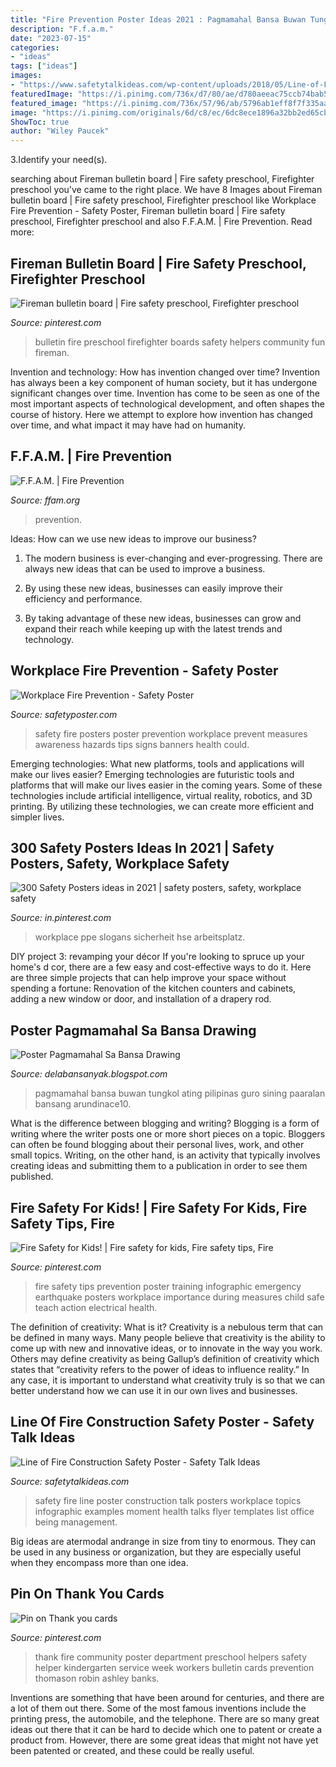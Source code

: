 ```yaml
---
title: "Fire Prevention Poster Ideas 2021 : Pagmamahal Bansa Buwan Tungkol Ating Pilipinas Guro Sining Paaralan Bansang Arundinace10"
description: "F.f.a.m."
date: "2023-07-15"
categories:
- "ideas"
tags: ["ideas"]
images:
- "https://www.safetytalkideas.com/wp-content/uploads/2018/05/Line-of-Fire-Construction-Safety-Poster.jpg"
featuredImage: "https://i.pinimg.com/736x/d7/80/ae/d780aeeac75ccb74bab554e36a4a9868--toddler-fun-bulletin-boards.jpg"
featured_image: "https://i.pinimg.com/736x/57/96/ab/5796ab1eff8f7f335aad74c59c067209--fire-training-safety-training.jpg"
image: "https://i.pinimg.com/originals/6d/c8/ec/6dc8ece1896a32bb2ed65cbf53dd1f84.jpg"
ShowToc: true
author: "Wiley Paucek"
---
```



3.Identify your need(s).

	

		
searching about Fireman bulletin board | Fire safety preschool, Firefighter preschool you've came to the right place. We have 8 Images about Fireman bulletin board | Fire safety preschool, Firefighter preschool like Workplace Fire Prevention - Safety Poster, Fireman bulletin board | Fire safety preschool, Firefighter preschool and also F.F.A.M. | Fire Prevention. Read more:
		
    
## Fireman Bulletin Board | Fire Safety Preschool, Firefighter Preschool

<img loading=lazy src="https://i.pinimg.com/736x/d7/80/ae/d780aeeac75ccb74bab554e36a4a9868--toddler-fun-bulletin-boards.jpg" onerror="this.onerror=null;this.src='https://tse3.mm.bing.net/th?id=OIP.CqbdMWVFolKqvTQflXb5xAEsDh&amp;pid=15.1';" alt="Fireman bulletin board | Fire safety preschool, Firefighter preschool">

_Source: pinterest.com_

>bulletin fire preschool firefighter boards safety helpers community fun fireman. 

	

Invention and technology: How has invention changed over time?
Invention has always been a key component of human society, but it has undergone significant changes over time. Invention has come to be seen as one of the most important aspects of technological development, and often shapes the course of history. Here we attempt to explore how invention has changed over time, and what impact it may have had on humanity.

    
## F.F.A.M. | Fire Prevention

<img loading=lazy src="https://ffam.org/wp-content/uploads/2021/02/Fire-Prevention-Week-2020-logo-1536x864.jpg" onerror="this.onerror=null;this.src='https://tse1.mm.bing.net/th?id=OIP.YUJbAFA1YfsHXEkjyaSNcwHaEK&amp;pid=15.1';" alt="F.F.A.M. | Fire Prevention">

_Source: ffam.org_

>prevention. 

	

Ideas: How can we use new ideas to improve our business?
1. The modern business is ever-changing and ever-progressing. There are always new ideas that can be used to improve a business.
2. By using these new ideas, businesses can easily improve their efficiency and performance.

3. By taking advantage of these new ideas, businesses can grow and expand their reach while keeping up with the latest trends and technology.

    
## Workplace Fire Prevention - Safety Poster

<img loading=lazy src="http://cdn.shopify.com/s/files/1/2382/6729/products/SP125166_1200x1200.jpg?v=1555078029" onerror="this.onerror=null;this.src='https://tse3.mm.bing.net/th?id=OIP.HdE_Qs-QmTcxjtXNrTmEOwHaFk&amp;pid=15.1';" alt="Workplace Fire Prevention - Safety Poster">

_Source: safetyposter.com_

>safety fire posters poster prevention workplace prevent measures awareness hazards tips signs banners health could. 

	

Emerging technologies: What new platforms, tools and applications will make our lives easier?
Emerging technologies are futuristic tools and platforms that will make our lives easier in the coming years. Some of these technologies include artificial intelligence, virtual reality, robotics, and 3D printing. By utilizing these technologies, we can create more efficient and simpler lives.

    
## 300 Safety Posters Ideas In 2021 | Safety Posters, Safety, Workplace Safety

<img loading=lazy src="https://i.pinimg.com/474x/e6/3d/1f/e63d1f81b6739cd57b7302c54886cc32--construction-safety-family-safety.jpg" onerror="this.onerror=null;this.src='https://tse4.mm.bing.net/th?id=OIP.fWCSB4qmFxPLZAzse5LoUQHaLc&amp;pid=15.1';" alt="300 Safety Posters ideas in 2021 | safety posters, safety, workplace safety">

_Source: in.pinterest.com_

>workplace ppe slogans sicherheit hse arbeitsplatz. 

	

DIY project 3: revamping your décor
If you're looking to spruce up your home's d cor, there are a few easy and cost-effective ways to do it. Here are three simple projects that can help improve your space without spending a fortune: Renovation of the kitchen counters and cabinets, adding a new window or door, and installation of a drapery rod.

    
## Poster Pagmamahal Sa Bansa Drawing

<img loading=lazy src="https://i.pinimg.com/originals/6d/c8/ec/6dc8ece1896a32bb2ed65cbf53dd1f84.jpg" onerror="this.onerror=null;this.src='https://tse2.mm.bing.net/th?id=OIP.JjP4RCiqPnnxqPT-M3iGxwHaJ3&amp;pid=15.1';" alt="Poster Pagmamahal Sa Bansa Drawing">

_Source: delabansanyak.blogspot.com_

>pagmamahal bansa buwan tungkol ating pilipinas guro sining paaralan bansang arundinace10. 

	

What is the difference between blogging and writing?
Blogging is a form of writing where the writer posts one or more short pieces on a topic. Bloggers can often be found blogging about their personal lives, work, and other small topics. Writing, on the other hand, is an activity that typically involves creating ideas and submitting them to a publication in order to see them published.

    
## Fire Safety For Kids! | Fire Safety For Kids, Fire Safety Tips, Fire

<img loading=lazy src="https://i.pinimg.com/736x/57/96/ab/5796ab1eff8f7f335aad74c59c067209--fire-training-safety-training.jpg" onerror="this.onerror=null;this.src='https://tse2.mm.bing.net/th?id=OIP.CUTDCwZkqz3BVsqdQgFxnAHaKo&amp;pid=15.1';" alt="Fire Safety for Kids! | Fire safety for kids, Fire safety tips, Fire">

_Source: pinterest.com_

>fire safety tips prevention poster training infographic emergency earthquake posters workplace importance during measures child safe teach action electrical health. 

	

The definition of creativity: What is it?
Creativity is a nebulous term that can be defined in many ways. Many people believe that creativity is the ability to come up with new and innovative ideas, or to innovate in the way you work. Others may define creativity as being Gallup’s definition of creativity which states that “creativity refers to the power of ideas to influence reality.” In any case, it is important to understand what creativity truly is so that we can better understand how we can use it in our own lives and businesses.

    
## Line Of Fire Construction Safety Poster - Safety Talk Ideas

<img loading=lazy src="https://www.safetytalkideas.com/wp-content/uploads/2018/05/Line-of-Fire-Construction-Safety-Poster.jpg" onerror="this.onerror=null;this.src='https://tse2.mm.bing.net/th?id=OIP.bSToeWSCAjd9OQGUtHBu3AHaJ4&amp;pid=15.1';" alt="Line of Fire Construction Safety Poster - Safety Talk Ideas">

_Source: safetytalkideas.com_

>safety fire line poster construction talk posters workplace topics infographic examples moment health talks flyer templates list office being management. 

	

Big ideas are atermodal andrange in size from tiny to enormous. They can be used in any business or organization, but they are especially useful when they encompass more than one idea. 

    
## Pin On Thank You Cards

<img loading=lazy src="https://i.pinimg.com/originals/80/d6/17/80d617e05a65d008c3a937060646f567.jpg" onerror="this.onerror=null;this.src='https://tse1.mm.bing.net/th?id=OIP.inGxQpTyf1MUC8IKlfnb3gHaJ4&amp;pid=15.1';" alt="Pin on Thank you cards">

_Source: pinterest.com_

>thank fire community poster department preschool helpers safety helper kindergarten service week workers bulletin cards prevention thomason robin ashley banks. 

	

Inventions are something that have been around for centuries, and there are a lot of them out there. Some of the most famous inventions include the printing press, the automobile, and the telephone. There are so many great ideas out there that it can be hard to decide which one to patent or create a product from. However, there are some great ideas that might not have yet been patented or created, and these could be really useful.

